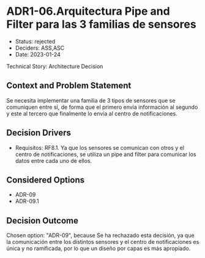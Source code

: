 # ADR1-06.Arquitectura Pipe and Filter para las 3 familias de sensores

* Status: rejected
* Deciders: ASS,ASC
* Date: 2023-01-24

Technical Story: Architecture Decision

## Context and Problem Statement

Se necesita implementar una familia de 3 tipos de sensores que se comuniquen entre sí, de forma que el primero envía información al segundo y este al tercero que finalmente lo envía al centro de notificaciones.

## Decision Drivers

* Requisitos: RF8.1. Ya que los sensores se comunican con otros y el centro de notificaciones, se utiliza un pipe and filter para comunicar los datos entre cada uno de ellos.

## Considered Options

* ADR-09
* ADR-09.1

## Decision Outcome

Chosen option: "ADR-09", because Se ha rechazado esta decisión, ya que la comunicación entre los distintos sensores y el centro de notificaciones es única y no ramificada, por lo que un diseño por capas es más apropiado.
